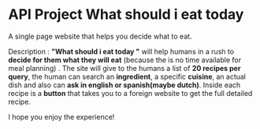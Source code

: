 # API Project What should i eat today

A single page website that helps you decide what to eat.

Description : **"What should i eat today "** will help humans in a rush to **decide for them what they will eat** (because the is no time available for meal planning) . The site will give to the humans a list of **20 recipes per query**, the human can search an **ingredient**, a specific **cuisine**, an actual dish and also can **ask in english or spanish(maybe dutch)**. Inside each recipe is a **button** that takes you to a foreign website to get the full detailed recipe.

I hope you enjoy the experience!

